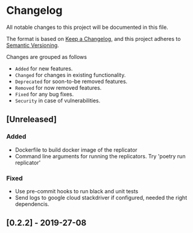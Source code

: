 # Changelog
All notable changes to this project will be documented in this file.

The format is based on [Keep a Changelog](https://keepachangelog.com/en/1.0.0/),
and this project adheres to [Semantic Versioning](https://semver.org/spec/v2.0.0.html).

Changes are grouped as follows
- `Added` for new features.
- `Changed` for changes in existing functionality.
- `Deprecated` for soon-to-be removed features.
- `Removed` for now removed features.
- `Fixed` for any bug fixes.
- `Security` in case of vulnerabilities.

## [Unreleased]

### Added
- Dockerfile to build docker image of the replicator
- Command line arguments for running the replicators. Try 'poetry run replicator'

### Fixed
- Use pre-commit hooks to run black and unit tests
- Send logs to google cloud stackdriver if configured, needed the right dependencis.

## [0.2.2] - 2019-27-08
